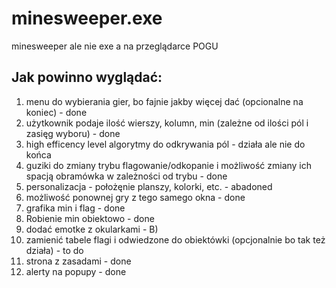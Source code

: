 # minesweeper.exe
minesweeper ale nie exe a na przeglądarce POGU

## Jak powinno wyglądać: 
1. menu do wybierania gier, bo fajnie jakby więcej dać (opcionalne na koniec) - done
2. użytkownik podaje ilość wierszy, kolumn, min (zależne od ilości pól i zasięg wyboru) - done
3. high efficency level algorytmy do odkrywania pól - działa ale nie do końca
4. guziki do zmiany trybu flagowanie/odkopanie i możliwość zmiany ich spacją obramówka w zależności od trybu - done
5. personalizacja - położęnie planszy, kolorki, etc. - abadoned
6. możliwość ponownej gry z tego samego okna - done
7. grafika min i flag - done
8. Robienie min obiektowo - done
9. dodać emotke z okularkami - B)
10. zamienić tabele flagi i odwiedzone do obiektówki (opcjonalnie bo tak też działa) - to do
11. strona z zasadami - done
12. alerty na popupy - done